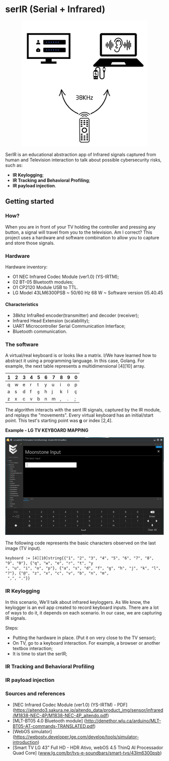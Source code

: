 # serIR (Serial + Infrared)

<p align="center">
<img src="https://github.com/ncaio/serIR/blob/main/img/Neo%20Tech.png" alt="alt text" width="400" class="center"/>
</p>

SerIR is an educational abstraction app of Infrared signals captured from human and Television interaction to talk about possible cybersecurity risks, such as:

 - **IR Keylogging**;
 - **IR Tracking and Behavioral Profiling**;
 - **IR payload injection**.

## Getting started

### How?

When you are in front of your TV holding the controller and pressing any button, a signal will travel from you to the television. Am I correct? This project uses a hardware and software combination to allow you to capture and store those signals.

### Hardware

Hardware inventory: 
 - O1 NEC Infrared Codec Module (ver1.0) (YS-IRTM);
 - 02 BT-05 Bluetooth modules;
 - O1 CP2120 Module USB to TTL.
 - LG Model 43LM6300PSB ~ 50/60 Hz 68 W ~ Software version 05.40.45

#### Characteristics

 - 38khz InfraRed encoder(transmitter) and decoder (receiver);
 - Infrared Head Extension (scalability); 
 - UART Microcontroller Serial Communication Interface;
 - Bluetooth communication.

### The software

A virtual/real keyboard is or looks like a matrix. I/We have learned how to abstract it using a programming language. In this case, Golang. For example, the next table represents a multidimensional [4][10] array. 

| 1 | 2 | 3 | 4 | 5 | 6 | 7 | 8 | 9 | 0 |
| --- | --- | --- | --- | --- | --- | --- | --- | --- | --- |
| q | w | e | r | t | y | u | i | o | p |
| a | s | d | f | `g` | h | j | k | l | ç |
| z | x | c | v | b | n | m | , | . | ; |

The algorithm interacts with the sent IR signals, captured by the IR module, and replays the "movements". Every virtual keyboard has an initial/start point. This test's starting point was **g** or index [2,4].   

**Example - LG TV KEYBOARD MAPPING**

<p align="center">
<img src="https://github.com/ncaio/serIR/blob/main/img/Screenshot_20240909_164601.png" alt="alt text" width="600" class="center"/>
</p>

The following code represents the basic characters observed on the last image (TV input). 

```
keyboard := [4][10]string{{"1", "2", "3", "4", "5", "6", "7", "8", "9", "0"}, {"q", "w", "e", "r", "t", "y
", "u", "i", "o", "p"}, {"a", "s", "d", "f", "g", "h", "j", "k", "l", "?"}, {"@", "z", "x", "c", "v", "b", "n", "m",
 ",", "."}}
```
### IR Keylogging

In this scenario, We'll talk about infrared keyloggers. As We know, the keylogger is an evil app created to record keyboard inputs. There are a lot of ways to do it, it depends on each scenario. In our case, we are capturing IR signals. 

Steps:

 - Putting the hardware in place. (Put it on very close to the TV sensor);
 - On TV, go to a keyboard interaction. For example, a browser or another textbox interaction;
 - It is time to start the serIR;

### IR Tracking and Behavioral Profiling

### IR payload injection

### Sources and references

 - [NEC Infrared Codec Module (ver1.0) (YS-IRTM) - PDF] (https://aitendo3.sakura.ne.jp/aitendo_data/product_img/sensor/infrared/M1838-NEC-4P/M1838-NEC-4P_aitendo.pdf)
 - [MLT-BT05 4.0 Bluetooth module] (http://denethor.wlu.ca/arduino/MLT-BT05-AT-commands-TRANSLATED.pdf)
 - [WebOS simulator] (https://webostv.developer.lge.com/develop/tools/simulator-introduction)
 - [Smart TV LG 43" Full HD - HDR Ativo, webOS 4.5 ThinQ AI Processador Quad Core] (www.lg.com/br/tvs-e-soundbars/smart-tvs/43lm6300psb)
